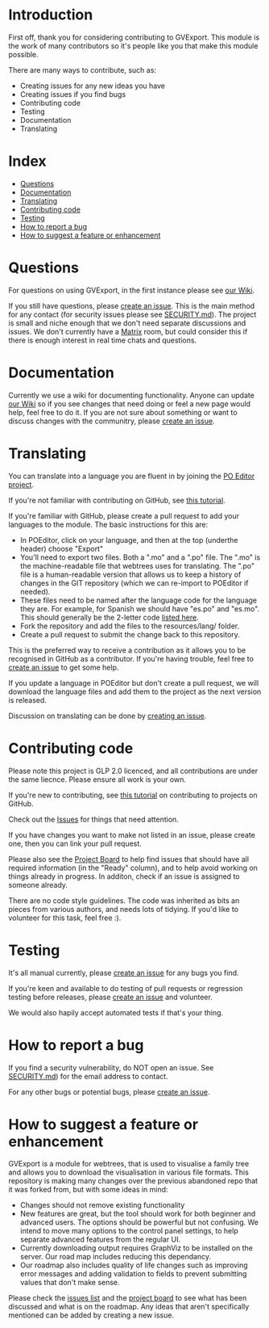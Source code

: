 # Introduction

First off, thank you for considering contributing to GVExport. This module is the work of many contributors so it's people like you that make this module possible.

There are many ways to contribute, such as:
- Creating issues for any new ideas you have
- Creating issues if you find bugs
- Contributing code
- Testing
- Documentation
- Translating

# Index
- [Questions](https://github.com/Neriderc/GVExport/new/master#questions)
- [Documentation](https://github.com/Neriderc/GVExport/new/master#documentation)
- [Translating](https://github.com/Neriderc/GVExport/new/master#translating)
- [Contributing code](https://github.com/Neriderc/GVExport/new/master#contributing-code)
- [Testing](https://github.com/Neriderc/GVExport/new/master#testing)
- [How to report a bug](https://github.com/Neriderc/GVExport/new/master#how-to-report-a-bug)
- [How to suggest a feature or enhancement](https://github.com/Neriderc/GVExport/new/master#how-to-suggest-a-feature-or-enhancement)

# Questions

For questions on using GVExport, in the first instance please see [our Wiki](https://github.com/Neriderc/GVExport/wiki).

If you still have questions, please [create an issue](https://github.com/Neriderc/GVExport/issues). This is the main method for any contact (for security issues please see [SECURITY.md](https://github.com/Neriderc/GVExport/blob/master/SECURITY.md)). The project is small and niche enough that we don't need separate discussions and issues. We don't currently have a [Matrix](https://matrix.org/) room, but could consider this if there is enough interest in real time chats and questions.

# Documentation

Currently we use a wiki for documenting functionality. Anyone can update [our Wiki](https://github.com/Neriderc/GVExport/wiki) so if you see changes that need doing or feel a new page would help, feel free to do it. If you are not sure about something or want to discuss changes with the communitry, please [create an issue](https://github.com/Neriderc/GVExport/issues).

# Translating

You can translate into a language you are fluent in by joining the [PO Editor project](https://poeditor.com/join/project/YqPRBXZnlf). 

If you're not familiar with contributing on GitHub, see [this tutorial](https://github.com/firstcontributions/first-contributions).

If you're familiar with GitHub, please create a pull request to add your languages to the module. The basic instructions for this are:

- In POEditor, click on your language, and then at the top (underthe header) choose "Export"
- You'll need to export two files. Both a ".mo" and a ".po" file. The ".mo" is the machine-readable file that webtrees uses for translating. The ".po" file is a human-readable version that allows us to keep a history of changes in the GIT repository (which we can re-import to POEditor if needed).
- These files need to be named after the language code for the language they are. For example, for Spanish we should have "es.po" and "es.mo". This should generally be the 2-letter code [listed here](https://en.wikipedia.org/wiki/List_of_ISO_639-1_codes).
- Fork the repository and add the files to the resources/lang/ folder.
- Create a pull request to submit the change back to this repository.

This is the preferred way to receive a contribution as it allows you to be recognised in GitHub as a contributor. If you're having trouble, feel free to [create an issue](https://github.com/Neriderc/GVExport/issues) to get some help.

If you update a language in POEditor but don't create a pull request, we will download the language files and add them to the project as the next version is released.

Discussion on translating can be done by [creating an issue](https://github.com/Neriderc/GVExport/issues).

# Contributing code

Please note this project is GLP 2.0 licenced, and all contributions are under the same liecnce. Please ensure all work is your own.

If you're new to contributing, see [this tutorial](https://github.com/firstcontributions/first-contributions) on contributing to projects on GitHub.

Check out the [Issues](https://github.com/Neriderc/GVExport/issues) for things that need attention. 

If you have changes you want to make not listed in an issue, please create one, then you can link your pull request.

Please also see the [Project Board](https://github.com/users/Neriderc/projects/1/views/1) to help find issues that should have all required information (in the "Ready" column), and to help avoid working on things already in progress. In additon, check if an issue is assigned to someone already.

There are no code style guidelines. The code was inherited as bits an pieces from various authors, and needs lots of tidying. If you'd like to volunteer for this task, feel free :).

# Testing

It's all manual currently, please [create an issue](https://github.com/Neriderc/GVExport/issues) for any bugs you find.

If you're keen and available to do testing of pull requests or regression testing before releases, please [create an issue](https://github.com/Neriderc/GVExport/issues) and volunteer.

We would also hapily accept automated tests if that's your thing.

# How to report a bug
If you find a security vulnerability, do NOT open an issue. See [SECURITY.md](https://github.com/Neriderc/GVExport/blob/master/SECURITY.md)) for the email address to contact.

For any other bugs or potential bugs, please [create an issue](https://github.com/Neriderc/GVExport/issues).

# How to suggest a feature or enhancement

GVExport is a module for webtrees, that is used to visualise a family tree and allows you to download the visualisation in various file formats. This repository is making many changes over the previous abandoned repo that it was forked from, but with some ideas in mind:

- Changes should not remove existing functionality
- New features are great, but the tool should work for both beginner and advanced users. The options should be powerful but not confusing. We intend to move many options to the control panel settings, to help separate advanced features from the regular UI.
- Currently downloading output requires GraphViz to be installed on the server. Our road map includes reducing this dependancy.
- Our roadmap also includes quality of life changes such as improving error messages and adding validation to fields to prevent submitting values that don't make sense.

Please check the [issues list](https://github.com/Neriderc/GVExport/issues) and the [project board](https://github.com/users/Neriderc/projects/1/views/1) to see what has been discussed and what is on the roadmap. Any ideas that aren't specifically mentioned can be added by creating a new issue.


